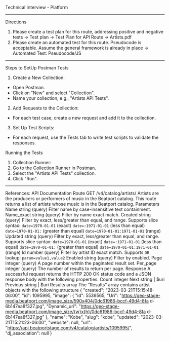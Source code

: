 Technical Interview - Platform
***
Directions
1. Please create a test plan for this route, addressing positive and negative tests ->  Test plan -> Test Plan for API Route  -> Artists.pdf
2. Please create an automated test for this route. Pseudocode is acceptable. Assume the general framework is already in place ->  Automated Test: Pseudocode/JS



***
Steps to SetUp Postman Tests 

1. Create a New Collection:
-  Open Postman.
- Click on "New" and select "Collection".
-  Name your collection, e.g., "Artists API Tests".
2. Add Requests to the Collection:
- For each test case, create a new request and add it to the collection.
3. Set Up Test Scripts:
- For each request, use the Tests tab to write test scripts to validate the responses.

Running the Tests
1. Collection Runner:
2. Go to the Collection Runner in Postman.
3. Select the "Artists API Tests" collection.
4. Click "Run".


***
References: API Documentation
Route GET /v4/catalog/artists/
Artists are the producers or performers of music in the Beatport catalog. This route returns a list
of artists whose music is in the Beatport catalog.
Parameters
Name string (query)
Filter name by case-insensitive text containment.
Name_exact string (query)
Filter by name exact match.
Created string (query)
Filter by exact, less/greater than equal, and range. Supports slice syntax: `date=1970-01-01` (exact)
`date=:1971-01-01` (less than equal) `date=1970-01-01:` (greater than equal)
`date=1970-01-01:1971-01-01` (range)
Updated string (query)
Filter by exact, less/greater than equal, and range. Supports slice syntax: `date=1970-01-01` (exact)
`date=:1971-01-01` (less than equal) `date=1970-01-01:` (greater than equal)
`date=1970-01-01:1971-01-01` (range)
Id number (query)
Filter by artist ID exact match. Supports `OR` lookup: `param=value1,value2`
Enabled string (query)
Filter by enabled.
Page integer (query)
A page number within the paginated result set.
Per_page integer (query)
The number of results to return per page.
Response
A successful request returns the HTTP 200 OK status code and a JSON response body with the
following properties.
Count integer
Next string | $uri
Previous string | $uri
Results array
The “Results” array contains artist objects with the following structure
{
"created": "2023-03-21T15:15:48-06:00",
"id": 1095995,
"image": {
"id": 5539565,
"Uri":
"https://geo-stage-media.beatport.com/image_size/590x404/0dc61986-bccf-49d4-8fa
d-6b147ea8f327.jpg",
"Dynamic_uri":
"https://geo-stage-media.beatport.com/image_size/{w}x{h}/0dc61986-bccf-49d4-8fa
d-6b147ea8f327.jpg"
},
"name": "Kobe",
"slug": "kobe",
"updated": "2023-03-21T15:21:23-06:00",
"website": null,
"url": "https://api.beatportstage.com/v4/catalog/artists/1095995/",
"dj_association": null
}
